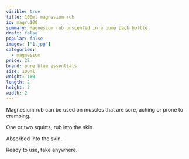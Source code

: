 ```yaml
---
visible: true
title: 100ml magnesium rub
id: magru100
summary: Magnesium rub unscented in a pump pack bottle
draft: false
popular: false
images: ["1.jpg"]
categories:
  - magnesium
price: 22
brand: pure blue essentials
size: 100ml
weight: 160
length: 2
height: 3
width: 2
---
```

Magnesium rub can be used on muscles that are sore, aching or prone to cramping.

One or two squirts, rub into the skin.

Absorbed into the skin.



Ready to use, take anywhere.